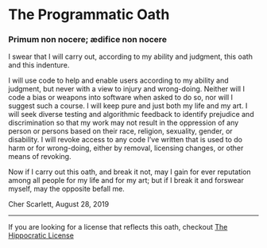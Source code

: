 # The Programmatic Oath
### Primum non nocere; ædifice non nocere

I swear that I will carry out, according to my ability and judgment, this oath and this indenture.

I will use code to help and enable users according to my ability and judgment, but never with a view to injury and wrong-doing. Neither will I code a bias or weapons into software when asked to do so, nor will I suggest such a course. I will keep pure and just both my life and my art. I will seek diverse testing and algorithmic feedback to identify prejudice and discrimination so that my work may not result in the oppression of any person or persons based on their race, religion, sexuality, gender, or disability. I will revoke access to any code I’ve written that is used to do harm or for wrong-doing, either by removal, licensing changes, or other means of revoking.

Now if I carry out this oath, and break it not, may I gain for ever reputation among all people for my life and for my art; but if I break it and forswear myself, may the opposite befall me.

Cher Scarlett, August 28, 2019

---

If you are looking for a license that reflects this oath, checkout [The Hippocratic License](https://firstdonoharm.dev/)
